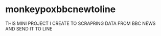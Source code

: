 # monkeypoxbbcnewtoline
THIS MINI PROJECT I CREATE TO SCRAPRING DATA FROM BBC NEWS AND SEND IT TO LINE
